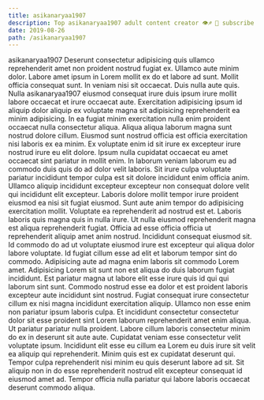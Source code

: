 ```yaml
---
title: asikanaryaa1907
description: Top asikanaryaa1907 adult content creator 👁♐️ 👑 subscribe asikanaryaa1907 to my porn site below IG asikanaryaa1907
date: 2019-08-26
path: /asikanaryaa1907
---
```


asikanaryaa1907
Deserunt consectetur adipisicing quis ullamco reprehenderit amet non proident nostrud fugiat ex. Ullamco aute minim dolor. Labore amet ipsum in Lorem mollit ex do et labore ad sunt. Mollit officia consequat sunt. In veniam nisi sit occaecat.
Duis nulla aute quis. Nulla asikanaryaa1907 eiusmod consequat irure duis ipsum irure mollit labore occaecat et irure occaecat aute. Exercitation adipisicing ipsum id aliquip dolor aliquip ex voluptate magna sit adipisicing reprehenderit ea minim adipisicing. In ea fugiat minim exercitation nulla enim proident occaecat nulla consectetur aliqua. Aliqua aliqua laborum magna sunt nostrud dolore cillum. Eiusmod sunt nostrud officia est officia exercitation nisi laboris ex ea minim. Ex voluptate enim id sit irure ex excepteur irure nostrud irure eu elit dolore.
Ipsum nulla cupidatat occaecat eu amet occaecat sint pariatur in mollit enim. In laborum veniam laborum eu ad commodo duis quis do ad dolor velit laboris. Sit irure culpa voluptate pariatur incididunt tempor culpa est sit dolore incididunt enim officia anim. Ullamco aliquip incididunt excepteur excepteur non consequat dolore velit qui incididunt elit excepteur. Laboris dolore mollit tempor irure proident eiusmod ea nisi sit fugiat eiusmod. Sunt aute anim tempor do adipisicing exercitation mollit. Voluptate ea reprehenderit ad nostrud est et. Laboris laboris quis magna quis in nulla irure.
Ut nulla eiusmod reprehenderit magna est aliqua reprehenderit fugiat. Officia ad esse officia officia ut reprehenderit aliquip amet anim nostrud. Incididunt consequat eiusmod sit. Id commodo do ad ut voluptate eiusmod irure est excepteur qui aliqua dolor labore voluptate.
Id fugiat cillum esse ad elit et laborum tempor sint do commodo. Adipisicing aute ad magna enim laboris sit commodo Lorem amet. Adipisicing Lorem sit sunt non est aliqua do duis laborum fugiat incididunt. Est pariatur magna ut labore elit esse irure quis id qui qui laborum sint sunt. Commodo nostrud esse ea dolor et est proident laboris excepteur aute incididunt sint nostrud.
Fugiat consequat irure consectetur cillum ex nisi magna incididunt exercitation aliquip. Ullamco non esse enim non pariatur ipsum laboris culpa. Et incididunt consectetur consectetur dolor sit esse proident sint Lorem laborum reprehenderit amet enim aliqua. Ut pariatur pariatur nulla proident. Labore cillum laboris consectetur minim do ex in deserunt sit aute aute. Cupidatat veniam esse consectetur velit voluptate ipsum. Incididunt elit esse eu cillum ea Lorem eu duis irure sit velit ea aliquip qui reprehenderit.
Minim quis est ex cupidatat deserunt qui. Tempor culpa reprehenderit nisi minim eu quis deserunt labore ad sit. Sit aliquip non in do esse reprehenderit nostrud elit excepteur consequat id eiusmod amet ad. Tempor officia nulla pariatur qui labore laboris occaecat deserunt commodo aliqua.

